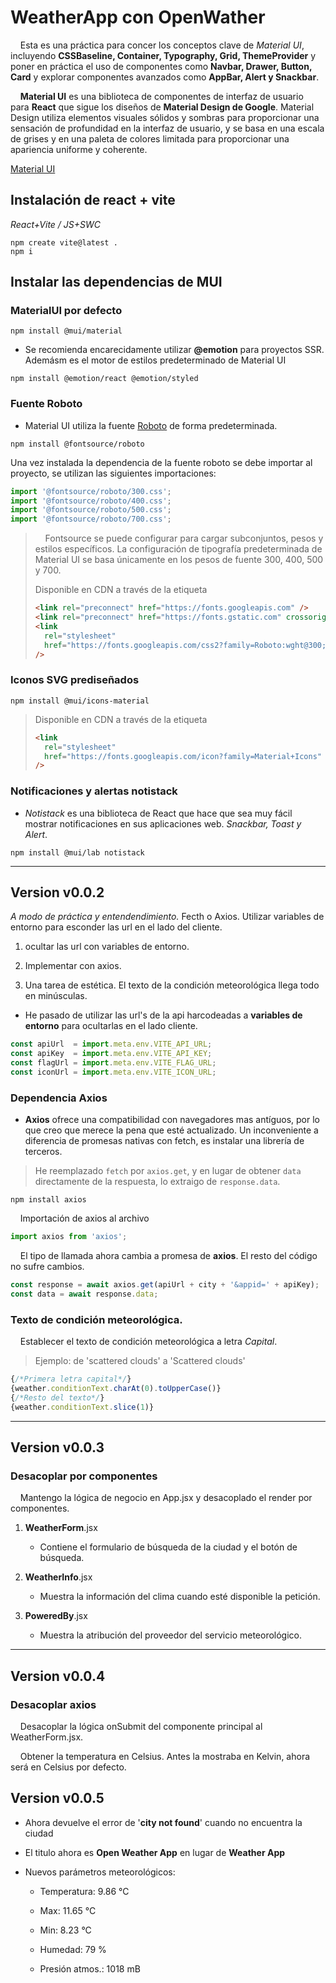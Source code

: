 # WeatherApp con OpenWather

    Esta es una práctica para concer los conceptos clave de *Material UI*, incluyendo **CSSBaseline, Container, Typography, Grid, ThemeProvider** y poner en práctica el uso de componentes como **Navbar, Drawer, Button, Card** y explorar componentes avanzados como **AppBar, Alert y Snackbar**.

    **Material UI** es una biblioteca de componentes de interfaz de usuario para **React** que sigue los diseños de **Material Design de Google**. Material Design utiliza elementos visuales sólidos y sombras para proporcionar una sensación de profundidad en la interfaz de usuario, y se basa en una escala de grises y en una paleta de colores limitada para proporcionar una apariencia uniforme y coherente.

[Material UI](https://mui.com/)

## Instalación de react + vite

*React+Vite / JS+SWC*

```
npm create vite@latest .
npm i
```

## Instalar las dependencias de MUI

### MaterialUI por defecto

```
npm install @mui/material
```

- Se recomienda encarecidamente utilizar **@emotion** para proyectos SSR. Ademásm es el motor de estilos predeterminado de Material UI

```
npm install @emotion/react @emotion/styled
```

### Fuente Roboto

- Material UI utiliza la fuente [Roboto](https://fonts.google.com/specimen/Roboto) de forma predeterminada.

```
npm install @fontsource/roboto
```

Una vez instalada la dependencia de la fuente roboto se debe importar al proyecto, se utilizan las siguientes importaciones:

```javascript
import '@fontsource/roboto/300.css';
import '@fontsource/roboto/400.css';
import '@fontsource/roboto/500.css';
import '@fontsource/roboto/700.css';
```

>     Fontsource se puede configurar para cargar subconjuntos, pesos y estilos específicos. La configuración de tipografía predeterminada de Material UI se basa únicamente en los pesos de fuente 300, 400, 500 y 700.
> 
> Disponible en CDN a través de la etiqueta <link />
> 
> ```html
> <link rel="preconnect" href="https://fonts.googleapis.com" />
> <link rel="preconnect" href="https://fonts.gstatic.com" crossorigin />
> <link
>   rel="stylesheet"
>   href="https://fonts.googleapis.com/css2?family=Roboto:wght@300;400;500;700&display=swap"
> />
> ```

### Iconos SVG prediseñados

```
npm install @mui/icons-material
```

> Disponible en CDN a través de la etiqueta <link />
> 
> ```html
> <link
>   rel="stylesheet"
>   href="https://fonts.googleapis.com/icon?family=Material+Icons"
> />
> ```

### Notificaciones y alertas notistack

- *Notistack* es una biblioteca de React que hace que sea muy fácil mostrar notificaciones en sus aplicaciones web. *Snackbar, Toast y Alert*.

```
npm install @mui/lab notistack
```

---

## Version v0.0.2

*A modo de práctica y entendendimiento.* Fecth o Axios. Utilizar variables de entorno para esconder las url en el lado del cliente.

1. ocultar las url con variables de entorno.

2. Implementar con axios.

3. Una tarea de estética. El texto de la condición meteorológica llega todo en minúsculas.
- He pasado de utilizar las url's de la api harcodeadas a **variables de entorno** para ocultarlas en el lado cliente.

```javascript
const apiUrl  = import.meta.env.VITE_API_URL;
const apiKey  = import.meta.env.VITE_API_KEY;
const flagUrl = import.meta.env.VITE_FLAG_URL;
const iconUrl = import.meta.env.VITE_ICON_URL;
```

### Dependencia Axios

- **Axios** ofrece una compatibilidad con navegadores mas antíguos, por lo que creo que merece la pena que esté actualizado. Un inconveniente a diferencia de promesas nativas con fetch, es instalar una librería de terceros.

> He reemplazado `fetch` por `axios.get`, y en lugar de obtener `data` directamente de la respuesta, lo extraigo de `response.data`.

```
npm install axios
```

    Importación de axios al archivo

```javascript
import axios from 'axios';
```

    El tipo de llamada ahora cambia a promesa de **axios**. El resto del código no sufre  cambios.

```javascript
const response = await axios.get(apiUrl + city + '&appid=' + apiKey);
const data = await response.data;
```

### Texto de condición meteorológica.

    Establecer el texto de condición meteorológica a letra *Capital*. 

> Ejemplo: de 'scattered clouds' a 'Scattered clouds'

```javascript
{/*Primera letra capital*/}
{weather.conditionText.charAt(0).toUpperCase()}
{/*Resto del texto*/}
{weather.conditionText.slice(1)}
```

---

## Version v0.0.3

### Desacoplar por componentes

    Mantengo la lógica de negocio en App.jsx y desacoplado el render por componentes.

1. **WeatherForm**.jsx
   
   - Contiene el formulario de búsqueda de la ciudad y el botón de búsqueda.

2. **WeatherInfo**.jsx
   
   - Muestra la información del clima cuando esté disponible la petición.

3. **PoweredBy**.jsx
   
   - Muestra la atribución del proveedor del servicio meteorológico.

---

## Version v0.0.4

### Desacoplar axios

    Desacoplar la lógica onSubmit del componente principal al WeatherForm.jsx.

    Obtener la temperatura en Celsius. Antes la mostraba en Kelvin, ahora será en Celsius por defecto.

## Version v0.0.5

* Ahora devuelve el error de '**city not found**' cuando no encuentra la ciudad

* El titulo ahora es **Open Weather App** en lugar de **Weather App**

* Nuevos parámetros meteorológicos:
  
  * Temperatura: 9.86 °C
  
  * Max: 11.65 °C
  
  * Min: 8.23 °C
  
  * Humedad: 79 %
  
  * Presión atmos.: 1018 mB